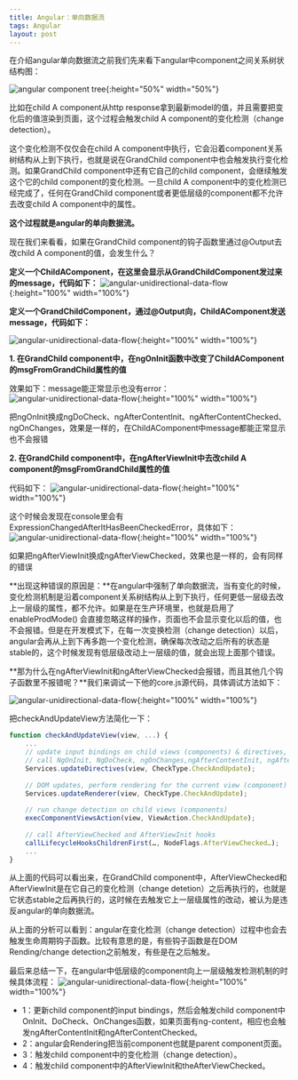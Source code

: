 ```yaml
---
title: Angular：单向数据流
tags: Angular
layout: post
---
```


在介绍angular单向数据流之前我们先来看下angular中component之间关系树状结构图：

![angular component tree](https://limeii.github.io/assets/images/posts/angular/angular-components-tree.png){:height="50%" width="50%"}

比如在child A component从http response拿到最新model的值，并且需要把变化后的值渲染到页面，这个过程会触发child A component的变化检测（change detection）。


这个变化检测不仅仅会在child A component中执行，它会沿着component关系树结构从上到下执行，也就是说在GrandChild component中也会触发执行变化检测。如果GrandChild component中还有它自己的child component，会继续触发这个它的child component的变化检测。一旦child A component中的变化检测已经完成了，任何在GrandChild component或者更低层级的component都不允许去改变child A component中的属性。


**这个过程就是angular的单向数据流。**


现在我们来看看，如果在GrandChild component的钩子函数里通过@Output去改child A component的值，会发生什么？

**定义一个ChildAComponent，在这里会显示从GrandChildComponent发过来的message，代码如下：**
![angular-unidirectional-data-flow](https://limeii.github.io/assets/images/posts/angular/angular-unidirectional-data-flow.png){:height="100%" width="100%"}

**定义一个GrandChildComponent，通过@Output向，ChildAComponent发送message，代码如下：**

![angular-unidirectional-data-flow](https://limeii.github.io/assets/images/posts/angular/angular-unidirectional-data-flow2.png){:height="100%" width="100%"}

**1. 在GrandChild component中，在ngOnInit函数中改变了ChildAComponent的msgFromGrandChild属性的值**


效果如下：message能正常显示也没有error：
![angular-unidirectional-data-flow](https://limeii.github.io/assets/images/posts/angular/angular-unidirectional-data-flow3.png){:height="100%" width="100%"}

把ngOnInit换成ngDoCheck、ngAfterContentInit、ngAfterContentChecked、ngOnChanges，效果是一样的，在ChildAComponent中message都能正常显示也不会报错

**2. 在GrandChild component中，在ngAfterViewInit中去改child A component的msgFromGrandChild属性的值** 


代码如下：
![angular-unidirectional-data-flow](https://limeii.github.io/assets/images/posts/angular/angular-unidirectional-data-flow4.png){:height="100%" width="100%"}

这个时候会发现在console里会有ExpressionChangedAfterItHasBeenCheckedError，具体如下：
![angular-unidirectional-data-flow](https://limeii.github.io/assets/images/posts/angular/angular-unidirectional-data-flow5.png){:height="100%" width="100%"}

如果把ngAfterViewInit换成ngAfterViewChecked，效果也是一样的，会有同样的错误

**出现这种错误的原因是：**在angular中强制了单向数据流，当有变化的时候，变化检测机制是沿着component关系树结构从上到下执行，任何更低一层级去改上一层级的属性，都不允许。如果是在生产环境里，也就是启用了enableProdMode() 会直接忽略这样的操作，页面也不会显示变化以后的值，也不会报错。但是在开发模式下，在每一次变换检测（change detection）以后，angular会再从上到下再多跑一个变化检测，确保每次改动之后所有的状态是stable的，这个时候发现有低层级改动上一层级的值，就会出现上面那个错误。

**那为什么在ngAfterViewInit和ngAfterViewChecked会报错，而且其他几个钩子函数里不报错呢？**我们来调试一下他的core.js源代码，具体调试方法如下：

![angular-unidirectional-data-flow](https://limeii.github.io/assets/images/posts/angular/angular-unidirectional-data-flow06.gif){:height="100%" width="100%"}

把checkAndUpdateView方法简化一下：

```js
function checkAndUpdateView(view, ...) {
    ...       
    // update input bindings on child views (components) & directives,
    // call NgOnInit, NgDoCheck, ngOnChanges,ngAfterContentInit, ngAfterContentChecked hooks if needed
    Services.updateDirectives(view, CheckType.CheckAndUpdate);
    
    // DOM updates, perform rendering for the current view (component)
    Services.updateRenderer(view, CheckType.CheckAndUpdate);
    
    // run change detection on child views (components)
    execComponentViewsAction(view, ViewAction.CheckAndUpdate);
    
    // call AfterViewChecked and AfterViewInit hooks
    callLifecycleHooksChildrenFirst(…, NodeFlags.AfterViewChecked…);
    ...
}
```
从上面的代码可以看出来，在GrandChild component中，AfterViewChecked和AfterViewInit是在它自己的变化检测（change detetion）之后再执行的，也就是它状态stable之后再执行的，这时候在去触发它上一层级属性的改动，被认为是违反angular的单向数据流。


从上面的分析可以看到：angular在变化检测（change detection）过程中也会去触发生命周期钩子函数。比较有意思的是，有些钩子函数是在DOM Rending/change detection之前触发，有些是在之后触发。


最后来总结一下，在angular中低层级的component向上一层级触发检测机制的时候具体流程：
![angular-unidirectional-data-flow](https://limeii.github.io/assets/images/posts/angular/angular-unidirectional-data-flow7.png){:height="100%" width="100%"}

- 1：更新child component的input bindings，然后会触发child component中OnInit、DoCheck、OnChanges函数，如果页面有ng-content，相应也会触发ngAfterContentInit和ngAfterContentChecked。
- 2：angular会Rendering把当前component也就是parent component页面。
- 3：触发child component中的变化检测（change detection）。
- 4：触发child component中的AfterViewInit和theAfterViewChecked。